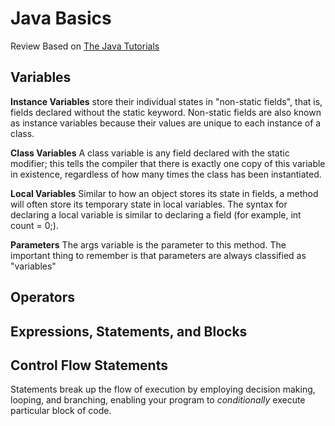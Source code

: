 # Java Basics

Review Based on [The Java Tutorials](https://docs.oracle.com/javase/tutorial/java/nutsandbolts/variables.html)

## Variables

**Instance Variables** store their individual states in "non-static fields", that is, fields declared without the static keyword. Non-static fields are also known as instance variables because their values are unique to each instance of a class.

**Class Variables** A class variable is any field declared with the static modifier; this tells the compiler that there is exactly one copy of this variable in existence, regardless of how many times the class has been instantiated.

**Local Variables** Similar to how an object stores its state in fields, a method will often store its temporary state in local variables. The syntax for declaring a local variable is similar to declaring a field (for example, int count = 0;).

**Parameters** The args variable is the parameter to this method. The important thing to remember is that parameters are always classified as "variables"

## Operators

## Expressions, Statements, and Blocks

## Control Flow Statements

Statements break up the flow of execution by employing decision making, looping, and branching, enabling your program to *conditionally* execute particular block of code.
